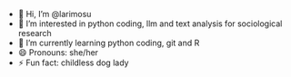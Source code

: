 - 👋 Hi, I’m @larimosu
- 👀 I’m interested in python coding, llm and text analysis for sociological research
- 🌱 I’m currently learning python coding, git and R
- 😄 Pronouns: she/her
- ⚡ Fun fact: childless dog lady

<!---
larimosu/larimosu is a ✨ special ✨ repository because its `README.md` (this file) appears on your GitHub profile.
You can click the Preview link to take a look at your changes.
--->
